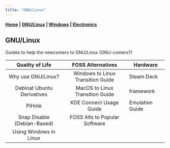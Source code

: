```yaml
---
title: "GNU/Linux"
---
```


**[Home](../index.md) \| [GNU/Linux](../categories/gnu_linux.md) \| [Windows](../categories/windows.md) \| [Electronics](../categories/electronics.md)**

## GNU/Linux

Guides to help the newcomers to GNU/Linux (GNU-comers?)

|       Quality of Life       |         FOSS Alternatives         | Hardware        |
| :-------------------------: | :-------------------------------: | --------------- |
|       Why use GNU/Linux?        | Windows to Linux Transition Guide | Steam Deck      |
| Debloat Ubuntu Derivatives  |  MacOS to Linux Transition Guide  | framework       |
|           PiHole            |      KDE Connect Usage Guide      | Emulation Guide |
| Snap Disable (Debian-Based) |   FOSS Alts to Popular Software   |                 |
|   Using Windows in Linux    |                                   |                 |

